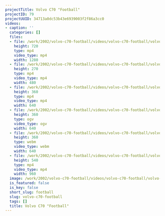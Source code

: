 ```yaml
---
projectTitle: Volvo C70 "Football"
projectID: 79
projectUUID: 34713a0dc53b43e6939003f2f86a3cc0
videos:
- caption: ''
  categories: []
  files:
  - file: /work/2002/volvo-c70-football/videos/volvo-c70-football/volvo-football-1280x720.mp4
    height: 720
    type: mp4
    video_type: mp4
    width: 1280
  - file: /work/2002/volvo-c70-football/videos/volvo-c70-football/volvo-football-480x270.mp4
    height: 270
    type: mp4
    video_type: mp4
    width: 480
  - file: /work/2002/volvo-c70-football/videos/volvo-c70-football/volvo-football-640x360.mp4
    height: 360
    type: mp4
    video_type: mp4
    width: 640
  - file: /work/2002/volvo-c70-football/videos/volvo-c70-football/volvo-football-640x360.ogv
    height: 360
    type: ogv
    video_type: ogv
    width: 640
  - file: /work/2002/volvo-c70-football/videos/volvo-c70-football/volvo-football-640x360.webm
    height: 360
    type: webm
    video_type: webm
    width: 640
  - file: /work/2002/volvo-c70-football/videos/volvo-c70-football/volvo-football-960x540.mp4
    height: 540
    type: mp4
    video_type: mp4
    width: 960
  image: /work/2002/volvo-c70-football/videos/volvo-c70-football/volvo-football.04.jpg
  is_featured: false
  is_key: false
  short_slug: football
  slug: volvo-c70-football
  tags: []
  title: Volvo C70 "Football"
---
```

